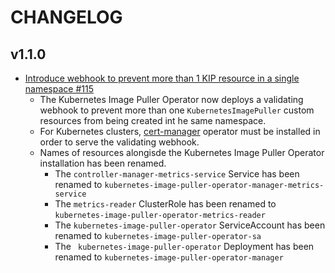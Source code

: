 # CHANGELOG

## v1.1.0
- [Introduce webhook to prevent more than 1 KIP resource in a single namespace #115](https://github.com/che-incubator/kubernetes-image-puller-operator/pull/115)
    - The Kubernetes Image Puller Operator now deploys a validating webhook to prevent more than one `KubernetesImagePuller` custom resources from being created int he same namespace.
    - For Kubernetes clusters, [cert-manager](https://github.com/cert-manager/cert-manager) operator must be installed in order to serve the validating webhook.
    - Names of resources alongisde the Kubernetes Image Puller Operator installation has been renamed.
        - The `controller-manager-metrics-service` Service has been renamed to `kubernetes-image-puller-operator-manager-metrics-service`
        - The `metrics-reader` ClusterRole has been renamed to `kubernetes-image-puller-operator-metrics-reader`
        - The `kubernetes-image-puller-operator` ServiceAccount has been renamed to `kubernetes-image-puller-operator-sa`
        - The ` kubernetes-image-puller-operator` Deployment has been renamed to `kubernetes-image-puller-operator-manager`
